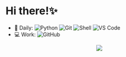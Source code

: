 # Hi there!✨

<!--
**Z446C/Z446C** is a  _special_ ✨ repository because its `README.md` (this file) appears on your GitHub profile.

Here are some ideas to get you started:

- 🔭 I’m currently working on ...
- 🌱 I’m currently learning ...
- 👯 I’m looking to collaborate on ...
- 🤔 I’m looking for help with ...
- 💬 Ask me about ...
- 📫 How to reach me: ...
- 😄 Pronouns: ...
- ⚡ Fun fact: ...
-->


- 🚀 Daily:
  ![Python](https://img.shields.io/badge/-Python-8fcfd1?style=plastic&logo=Python)
  ![Git](https://img.shields.io/badge/-Git-black?style=plastic&logo=git)
  ![Shell](https://img.shields.io/badge/-Shell-blasck?style=plastic&logo=Shell)
  ![VS Code](https://img.shields.io/badge/-VS%20Code-007ACC?style=plastic&logo=visual-studio-code)
- 💻 Work:
  ![GitHub](https://img.shields.io/badge/-GitHub-181717?style=plastic&logo=github)
<p align="center">
  <a href="https://github.com/Z446C" class="rich-diff-level-one">
    <img src="https://github-readme-stats.vercel.app/api?username=Z446C&theme=dark&show_icons=true" >
  </a>
</p>
